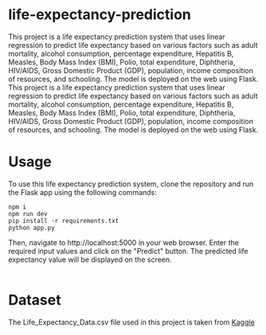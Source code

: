 # life-expectancy-prediction
This project is a life expectancy prediction system that uses linear regression to predict life expectancy based on various factors such as adult mortality, alcohol consumption, percentage expenditure, Hepatitis B, Measles, Body Mass Index (BMI), Polio, total expenditure, Diphtheria, HIV/AIDS, Gross Domestic Product (GDP), population, income composition of resources, and schooling. The model is deployed on the web using Flask.<br>This project is a life expectancy prediction system that uses linear regression to predict life expectancy based on various factors such as adult mortality, alcohol consumption, percentage expenditure, Hepatitis B, Measles, Body Mass Index (BMI), Polio, total expenditure, Diphtheria, HIV/AIDS, Gross Domestic Product (GDP), population, income composition of resources, and schooling. The model is deployed on the web using Flask.<br>

# Usage
To use this life expectancy prediction system, clone the repository and run the Flask app using the following commands:
```
npm i
npm run dev
pip install -r requirements.txt
python app.py
```
Then, navigate to http://localhost:5000 in your web browser. Enter the required input values and click on the "Predict" button. The predicted life expectancy value will be displayed on the screen.<br><br>

# Dataset<br>
The Life_Expectancy_Data.csv file used in this project is taken from [Kaggle](https://www.kaggle.com/datasets/kumarajarshi/life-expectancy-who)<br><br>
